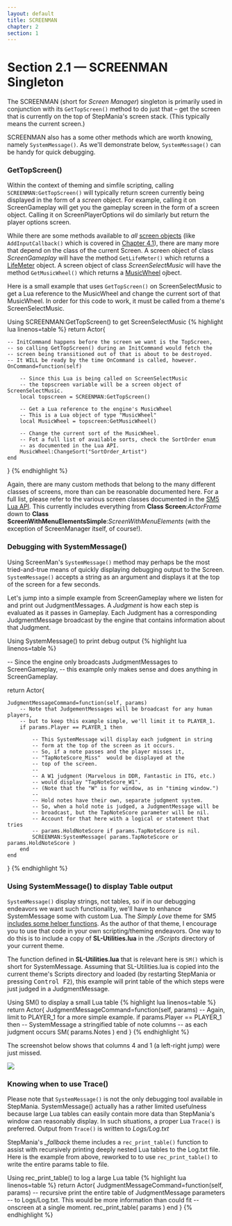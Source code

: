 ```yaml
---
layout: default
title: SCREENMAN
chapter: 2
section: 1
---
```


# Section 2.1 &mdash; SCREENMAN Singleton

The SCREENMAN (short for *Screen Manager*) singleton is primarily used in conjunction with its `GetTopScreen()` method to do just that – get the screen that is currently on the top of StepMania's screen stack.  (This typically means the current screen.)

SCREENMAN also has a some other methods which are worth knowing, namely `SystemMessage()`.   As we'll demonstrate below, `SystemMessage()`  can be handy for quick debugging.

### GetTopScreen()

Within the context of theming and simfile scripting, calling `SCREENMAN:GetTopScreen()` will typically return screen currently being displayed in the form of a *screen* object.
 For example, calling it on ScreenGameplay will get you the gameplay screen in the form of a screen object.  Calling it on ScreenPlayerOptions wil do similarly but return the player options screen.

While there are some methods available to *all* <a href="{{site.baseurl}}/API/Lua.xml#Screen">screen objects</a> (like `AddInputCallback()` which is covered in <a href="{{site.baseurl}}/Examples/Arbitrary-Input.html">Chapter 4.1</a>), there are many more that depend on the class of the current Screen.  A screen object of class *ScreenGameplay* will have the method `GetLifeMeter()` which returns a <a href="{{ site.baseurl }}/API/Lua.xml#LifeMeter">LifeMeter</a> object.  A screen object of class *ScreenSelectMusic* will have the method `GetMusicWheel()` which returns a <a href="{{ site.baseurl }}/API/Lua.xml#MusicWheel">MusicWheel</a> ojbect.

Here is a small example that uses `GetTopScreen()` on ScreenSelectMusic to get a Lua reference to the MusicWheel and change the current sort of that MusicWheel.  In order for this code to work, it must be called from a theme's ScreenSelectMusic.

<span class="CodeExample-Title">Using SCREENMAN:GetTopScreen() to get ScreenSelectMusic</span>
{% highlight lua linenos=table %}
return Actor{
	
	-- InitCommand happens before the screen we want is the TopScreen,
	-- so calling GetTopScreen() during an InitCommand would fetch the
	-- screen being transitioned out of that is about to be destroyed.
	-- It WILL be ready by the time OnCommand is called, however.
	OnCommand=function(self)

		-- Since this Lua is being called on ScreenSelectMusic
		-- the topscreen variable will be a screen object of ScreenSelectMusic.
		local topscreen = SCREENMAN:GetTopScreen()
		
		-- Get a Lua reference to the engine's MusicWheel
		-- This is a Lua object of type "MusicWheel"
		local MusicWheel = topscreen:GetMusicWheel()
		
		-- Change the current sort of the MusicWheel.
		-- Fot a full list of available sorts, check the SortOrder enum
		-- as documented in the Lua API.
		MusicWheel:ChangeSort("SortOrder_Artist")
	end
}
{% endhighlight %}

Again, there are many custom methods that belong to the many different classes of screens, more than can be reasonable documented here.  For a full list, please refer to the various screen classes documented in the <a href="{{ site.baseurl }}/API/Lua.xml">SM5 Lua API</a>.  This currently includes everything from **Class Screen**:*ActorFrame* down to **Class ScreenWithMenuElementsSimple**:*ScreenWithMenuElements* (with the exception of ScreenManager itself, of course!).

### Debugging with SystemMessage()

Using ScreenMan's `SystemMessage()` method may perhaps be the most tried-and-true means of quickly displaying debugging output to the Screen.  `SystemMessage()` accepts a string as an argument and displays it at the top of the screen for a few seconds.

Let's jump into a simple example from ScreenGameplay where we listen for and print out JudgmentMessages.  A *Judgment* is how each step is evaluated as it passes in Gameplay.  Each Judgment has a corresponding JudgmentMessage broadcast by the engine that contains information about that Judgment.

<span class="CodeExample-Title">Using SystemMessage() to print debug output</span>
{% highlight lua linenos=table %}

-- Since the engine only broadcasts JudgmentMessages to ScreenGameplay,
-- this example only makes sense and does anything in ScreenGameplay.

return Actor{
	
	JudgmentMessageCommand=function(self, params)
		-- Note that JudgementMessages will be broadcast for any human players,
		-- but to keep this example simple, we'll limit it to PLAYER_1.
		if params.Player == PLAYER_1 then
			
			-- This SystemMessage will display each judgment in string
			-- form at the top of the screen as it occurs.
			-- So, if a note passes and the player misses it,
			-- "TapNoteScore_Miss"  would be displayed at the
			-- top of the screen. 
			--
			-- A W1 judgment (Marvelous in DDR, Fantastic in ITG, etc.)
			-- would display "TapNoteScore_W1".
			-- (Note that the "W" is for window, as in "timing window.") 
			--
			-- Hold notes have their own, separate judgment system.
			-- So, when a hold note is judged, a JudgmentMessage will be
			-- broadcast, but the TapNoteScore parameter will be nil.
			-- Account for that here with a logical or statement that tries
			-- params.HoldNoteScore if params.TapNoteScore is nil.
			SCREENMAN:SystemMessage( params.TapNoteScore or params.HoldNoteScore )
		end
	end
}
{% endhighlight %}

### Using SystemMessage() to display Table output

`SystemMessage()` display strings, not tables, so if in our debugging endeavors we want such functionality, we'll have to enhance SystemMessage some with custom Lua.  The *Simply Love* theme for SM5 <a href="https://github.com/dguzek/Simply-Love-SM5/blob/master/Scripts/SL-Utilities.lua#L51-L72">includes some helper functions</a>.  As the author of that theme, I encourage you to use that code in your own scripting/theming endeavors.  One way to do this is to include a copy of **SL-Utilities.lua** in the *./Scripts* directory of your current theme.

The function defined in **SL-Utilities.lua** that is relevant here is `SM()`  which is short for SystemMessage.  Assuming that SL-Utilities.lua is copied into the current theme's Scripts directory and loaded (by restarting StepMania or pressing <kbd>Control F2</kbd>), this example will print table of the which steps were just judged in a JudgmentMessage.

<span class="CodeExample-Title">Using SM() to display a small Lua table</span>
{% highlight lua linenos=table %}
return Actor{
	JudgmentMessageCommand=function(self, params)
	-- Again, limit to  PLAYER_1 for a more simple example.
	if params.Player == PLAYER_1 then
		-- SystemMessage a stringified table of note columns 
		-- as each judgment occurs
		SM( params.Notes )
	end
}
{% endhighlight %}

The screenshot below shows that columns 4 and 1 (a left-right jump) were just missed.

<img src="{{ site.baseurl }}/images/using-SM-to-debug-table.png">

### Knowing when to use Trace()

 Please note that `SystemMessage()` is not the only debugging tool available in StepMania.  SystemMessage() actually has a rather limited usefulness because large Lua tables can easily contain more data than StepMania's window can reasonably display.  In such situations, a proper Lua `Trace()` is preferred.  Output from `Trace()` is written to *Logs/Log.txt*
 
 StepMania's *_fallback* theme includes a  `rec_print_table()` function to assist with recursively printing deeply nested Lua tables to the Log.txt file.  Here is the example from above, reworked to to use `rec_print_table()` to write the entire params table to file.
 
 <span class="CodeExample-Title">Using rec_print_table() to log a large Lua table</span>
 {% highlight lua linenos=table %}
 return Actor{
 	JudgmentMessageCommand=function(self, params)
		-- recursive print the entire table of JudgmentMessage parameters
		-- to Logs/Log.txt.  This would be more information than could fit
		-- onscreen at a single moment.
		rec_print_table( params )
	end
 }
 {% endhighlight %}
 